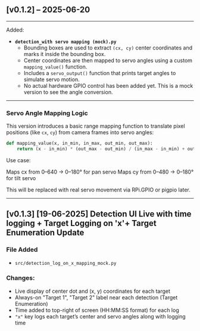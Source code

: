 ## [v0.1.2] – 2025-06-20
---
Added:
- **`detection_with servo mapping (mock).py`**
  - Bounding boxes are used to extract `(cx, cy)` center coordinates and marks it inside the bounding box.
  - Center coordinates are then mapped to servo angles using a custom `mapping_value()` function.
  - Includes a `servo_output()` function that prints target angles to simulate servo motion.
  - No actual hardware GPIO control has been added yet. This is a mock version to see the angle conversion.
---

### Servo Angle Mapping Logic

This version introduces a basic range mapping function to translate pixel positions (like `cx`, `cy`) from camera frames into servo angles:

```python
def mapping_value(x, in_min, in_max, out_min, out_max):
    return (x - in_min) * (out_max - out_min) / (in_max - in_min) + out_min
```
Use case:

Maps cx from 0–640 → 0–180° for pan servo
Maps cy from 0–480 → 0–180° for tilt servo

This will be replaced with real servo movement via RPi.GPIO or pigpio later.
____________________________________________________________________________________

## [v0.1.3] [19-06-2025] Detection UI Live with time logging + Target Logging on 'x'+ Target Enumeration Update

### File Added
- `src/detection_log_on_x_mapping_mock.py`

### Changes:
- Live display of center dot and (x, y) coordinates for each target
- Always-on "Target 1", "Target 2" label near each detection (Target Enumeration)
- Time added to top-right of screen (HH:MM:SS format) for each log
- `"x"` key logs each target’s center and servo angles along with logging time


